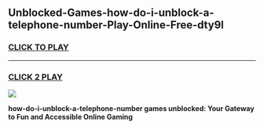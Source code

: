 
## Unblocked-Games-how-do-i-unblock-a-telephone-number-Play-Online-Free-dty9l
<h3>
<a href="https://premium76.site?title=how-do-i-unblock-a-telephone-number&ref=26A">CLICK TO PLAY</a></h3>
<hr>

<h3>
<a href="https://premium76.site?title=how-do-i-unblock-a-telephone-number&ref=26A">CLICK 2 PLAY</a>
  
</h3>

<a href="https://premium76.site?title=how-do-i-unblock-a-telephone-number&ref=26A"><img src="https://clearcache.store/games.png"></a>


**how-do-i-unblock-a-telephone-number games unblocked: Your Gateway to Fun and Accessible Online Gaming**
